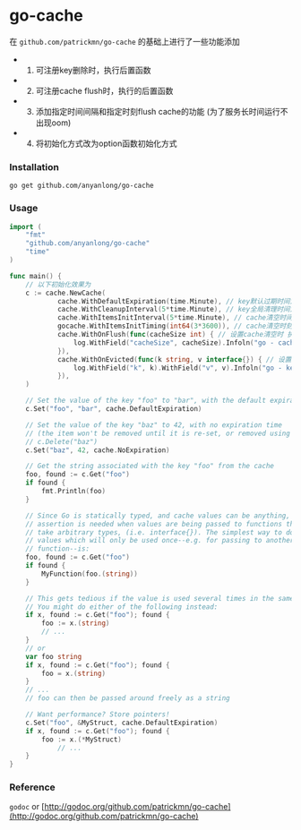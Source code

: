 # go-cache

在 `github.com/patrickmn/go-cache` 的基础上进行了一些功能添加
* 1. 可注册key删除时，执行后置函数
* 2. 可注册cache flush时，执行的后置函数
* 3. 添加指定时间间隔和指定时刻flush cache的功能 (为了服务长时间运行不出现oom)
* 4. 将初始化方式改为option函数初始化方式

### Installation

`go get github.com/anyanlong/go-cache`

### Usage

```go
import (
	"fmt"
	"github.com/anyanlong/go-cache"
	"time"
)

func main() {
	// 以下初始化效果为
	c := cache.NewCache(
            cache.WithDefaultExpiration(time.Minute), // key默认过期时间为1分钟
            cache.WithCleanupInterval(5*time.Minute), // key全局清理时间为5分钟
            cache.WithItemsInitInterval(5*time.Minute), // cache清空时间间隔为5分钟
            gocache.WithItemsInitTiming(int64(3*3600)), // cache清空时刻为每日凌晨3点
            cache.WithOnFlush(func(cacheSize int) { // 设置cache清空时 执行的函数
                log.WithField("cacheSize", cacheSize).Infoln("go - cache flush!!") 
            }),
            cache.WithOnEvicted(func(k string, v interface{}) { // 设置key被删除时 执行的函数
                log.WithField("k", k).WithField("v", v).Infoln("go - key deleted!!") 
            }),
    )

	// Set the value of the key "foo" to "bar", with the default expiration time
	c.Set("foo", "bar", cache.DefaultExpiration)

	// Set the value of the key "baz" to 42, with no expiration time
	// (the item won't be removed until it is re-set, or removed using
	// c.Delete("baz")
	c.Set("baz", 42, cache.NoExpiration)

	// Get the string associated with the key "foo" from the cache
	foo, found := c.Get("foo")
	if found {
		fmt.Println(foo)
	}

	// Since Go is statically typed, and cache values can be anything, type
	// assertion is needed when values are being passed to functions that don't
	// take arbitrary types, (i.e. interface{}). The simplest way to do this for
	// values which will only be used once--e.g. for passing to another
	// function--is:
	foo, found := c.Get("foo")
	if found {
		MyFunction(foo.(string))
	}

	// This gets tedious if the value is used several times in the same function.
	// You might do either of the following instead:
	if x, found := c.Get("foo"); found {
		foo := x.(string)
		// ...
	}
	// or
	var foo string
	if x, found := c.Get("foo"); found {
		foo = x.(string)
	}
	// ...
	// foo can then be passed around freely as a string

	// Want performance? Store pointers!
	c.Set("foo", &MyStruct, cache.DefaultExpiration)
	if x, found := c.Get("foo"); found {
		foo := x.(*MyStruct)
			// ...
	}
}
```

### Reference

`godoc` or [http://godoc.org/github.com/patrickmn/go-cache](http://godoc.org/github.com/patrickmn/go-cache)
